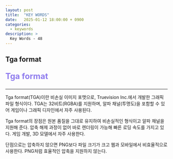 ```yaml
---
layout: post
title:  "KEY WORDS"
date:   2025-01-12 18:00:00 + 0900
categories:
  - keywords
description: >
  Key Words - 48
---
```

## Tga format

<p style = "color:#8f7cee; font-size:25px; font-weight:bold">
Tga format
</p>

---

Tga format(TGA)이란 비손실 이미지 포맷으로, Truevision Inc.에서 개발한 그래픽 파일 형식이다.
TGA는 32비트(RGBA)를 지원하며, 알파 채널(투명도)을 포함할 수 있어 게임이나 그래픽 디자인에서 자주 사용된다.

Tga format의 장점은 원본 품질을 그대로 유지하여 비손실적인 형식이고 알파 채널을 지원해 준다. 압축 해제 과정이 없어 바로 렌더링이 가능해 빠른 로딩 속도를 가지고 있다. 게임 개발, 3D 모델에서 자주 사용한다.

단점으로는 압축하지 않으면 PNG보다 파일 크기가 크고 웹과 모바일에서 비효율적으로 사용한다. PNG처럼 효율적인 압축을 지원하지 않는다.
